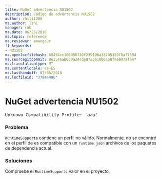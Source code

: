 ```yaml
---
title: NuGet advertencia NU1502
description: Código de advertencia NU1502
author: zhili1208
ms.author: lzhi
manager: rob
ms.date: 06/25/2018
ms.topic: reference
ms.reviewer: anangaur
f1_keywords:
- NU1502
ms.openlocfilehash: 60454cc100050730f239106a33705139f8a77694
ms.sourcegitcommit: 8e3546ab630a24cde8725610b6a68f8eb87afa47
ms.translationtype: MT
ms.contentlocale: es-ES
ms.lasthandoff: 07/05/2018
ms.locfileid: "37844496"
---
```

# <a name="nuget-warning-nu1502"></a>NuGet advertencia NU1502

<pre>Unknown Compatibility Profile: 'aaa'</pre>

### <a name="issue"></a>Problema
`RuntimeSupports` contiene un perfil no válido. Normalmente, no se encontró en el perfil de es compatible con un `runtime.json` archivos de los paquetes de dependencia actual.

### <a name="solution"></a>Soluciones
Compruebe el `RuntimeSupports` valor en el proyecto.